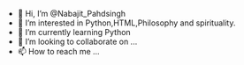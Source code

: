 - 👋 Hi, I’m @Nabajit_Pahdsingh
- 👀 I’m interested in Python,HTML,Philosophy and spirituality.
- 🌱 I’m currently learning Python
- 💞️ I’m looking to collaborate on ...
- 📫 How to reach me ...

<!---
Nabajit828/Nabajit828 is a ✨ special ✨ repository because its `README.md` (this file) appears on your GitHub profile.
You can click the Preview link to take a look at your changes.
--->
